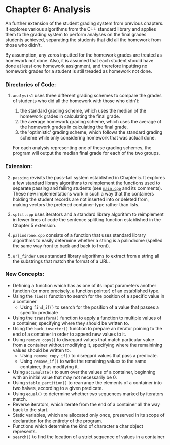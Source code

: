 # Chapter 6: Analysis

An further extension of the student grading system from previous chapters. It explores various algorithms from the C++ standard library and applies them to the grading system to perform analyses on the final grades students achieved, separating the students that did all the homework from those who didn't.

By assumption, any zeros inputted for the homework grades are treated as homework not done. Also, it is assumed that each student should have done at least one homework assignment, and therefore inputting no homework grades for a student is still treaded as homework not done.

### Directories of Code:
1) `analysis1` uses three different grading schemes to compare the grades of students who did all the homework with those who didn't:
    1) the standard grading scheme, which uses the median of the homework grades in calculating the final grade.
    2) the average homework grading scheme, which uses the average of the homework grades in calculating the final grade.
    3) the 'optimistic' grading scheme, which follows the standard grading scheme while only considering homework that was actuall done.
    
    For each analysis representing one of these grading schemes, the program will output the median final grade for each of the two groups.
    
### Extension:
2) `passing` revisits the pass-fail system established in Chapter 5. It explores a few standard library algorithms to reimplement the functions used to separate passing and failing students (see [`main.cpp`](passing/main.cpp) and its comments). These new implementations work in such a way that the containers holding the student records are not inserted into or deleted from, making vectors the prefered container-type rather than lists.

3) `split.cpp` uses iterators and a standard library algorithm to reimplement in fewer lines of code the sentence splitting function established in the Chapter 5 extension.

4) `palindrone.cpp` consists of a function that uses standard library algoirthms to easily determine whether a string is a palindrome (spelled the same way front to back and back to front).

5) `url_finder` uses standard library algorithms to extract from a string all the substrings that match the format of a URL.

### New Concepts:
* Defining a function which has as one of its input parameters another function (or more precisely, a function pointer) of an established type.
* Using the `find()` function to search for the position of a specific value in a container
    * Using `find_if()` to search for the position of a value that passes a specific predicate
* Using the `transform()` function to apply a function to multiple values of a container, specifying where they should be written to.
* Using the `back_inserter()` function to prepare an iterator poining to the end of a container in order to append new values to it.
* Using `remove_copy()` to disregard values that match particular value from a container without modifying it, specifying where the remainining values should be written to.
    * Using `remove_copy_if()` to disregard values that pass a predicate.
    * Using `remove_if()` to write the remaining values to the same container, thus modifying it.
* Using `accumulate()` to sum over the values of a container, beginning with an initial value that may not necessarily be 0.
* Using `stable_partition()` to rearrange the elements of a container into two halves, according to a given predicate.
* Using `equal()` to determine whether two sequences marked by iterators match.
* Reverse iterators, which iterate from the end of a container all the way back to the start.
* Static variables, which are allocated only once, preserved in its scope of declaration for the entirety of the program.
* Functions which determine the kind of character a char object represents.
* `search()` to find the location of a strict sequence of values in a container
